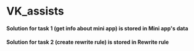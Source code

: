 # VK_assists


#### Solution for task 1 (get info about mini app) is stored in Mini app's data
#### Solution for task 2 (create rewrite rule) is stored in Rewrite rule